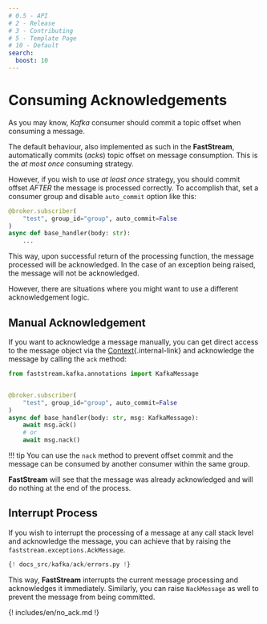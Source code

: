 ```yaml
---
# 0.5 - API
# 2 - Release
# 3 - Contributing
# 5 - Template Page
# 10 - Default
search:
  boost: 10
---
```


# Consuming Acknowledgements

As you may know, *Kafka* consumer should commit a topic offset when consuming a message.

The default behaviour, also implemented as such in the **FastStream**, automatically commits (*acks*) topic offset on message consumption. This is the *at most once* consuming strategy.

However, if you wish to use *at least once* strategy, you should commit offset *AFTER* the message is processed correctly. To accomplish that, set a consumer group and disable `auto_commit` option like this:

```python
@broker.subscriber(
    "test", group_id="group", auto_commit=False
)
async def base_handler(body: str):
    ...
```

This way, upon successful return of the processing function, the message processed will be acknowledged. In the case of an exception being raised, the message will not be acknowledged.

However, there are situations where you might want to use a different acknowledgement logic.

## Manual Acknowledgement

If you want to acknowledge a message manually, you can get direct access to the message object via the [Context](../getting-started/context.md){.internal-link} and acknowledge the message by calling the `ack` method:

```python
from faststream.kafka.annotations import KafkaMessage


@broker.subscriber(
    "test", group_id="group", auto_commit=False
)
async def base_handler(body: str, msg: KafkaMessage):
    await msg.ack()
    # or
    await msg.nack()
```

!!! tip
    You can use the `nack` method to prevent offset commit and the message can be consumed by another consumer within the same group.

**FastStream** will see that the message was already acknowledged and will do nothing at the end of the process.

## Interrupt Process

If you wish to interrupt the processing of a message at any call stack level and acknowledge the message, you can achieve that by raising the `faststream.exceptions.AckMessage`.

```python linenums="1" hl_lines="2 18"
{! docs_src/kafka/ack/errors.py !}
```

This way, **FastStream** interrupts the current message processing and acknowledges it immediately. Similarly, you can raise `NackMessage` as well to prevent the message from being committed.

{! includes/en/no_ack.md !}
